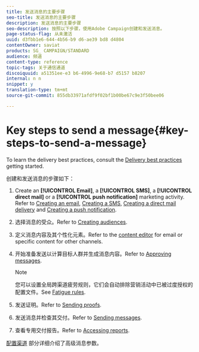 ```yaml
---
title: 发送消息的主要步骤
seo-title: 发送消息的主要步骤
description: 发送消息的主要步骤
seo-description: 按照以下步骤，使用Adobe Campaign创建和发送消息。
page-status-flag: 从未激活
uuid: d3fbb1e6-644-4b56-b9 d6-ae39 bd8 d4804
contentOwner: saviat
products: SG_ CAMPAIGN/STANDARD
audience: 频道
content-type: reference
topic-tags: 关于通信通道
discoiquuid: a51351ee-e3 b6-4996-9e68-b7 d5157 b8207
internal: n n
snippet: y
translation-type: tm+mt
source-git-commit: 855db33971afdf9f02bf1b00be67c9e3f50bee06

---
```



# Key steps to send a message{#key-steps-to-send-a-message}

To learn the delivery best practices, consult the [Delivery best practices](http://docs.campaign.adobe.com/doc/standard/getting_started/en/ACS_DeliveryBestPractices.html) getting started.

创建和发送消息的步骤如下：

1. Create an **[!UICONTROL Email]**, a **[!UICONTROL SMS]**, a **[!UICONTROL direct mail]** or a **[!UICONTROL push notification]** marketing activity. Refer to [Creating an email](../../channels/using/creating-an-email.md), [Creating a SMS](../../channels/using/creating-an-sms-message.md), [Creating a direct mail delivery](../../channels/using/creating-the-direct-mail.md) and [Creating a push notification](../../channels/using/preparing-and-sending-a-push-notification.md).
1. 选择消息的受众。Refer to [Creating audiences](../../audiences/using/creating-audiences.md).
1. 定义消息内容及其个性化元素。Refer to the [content editor](../../designing/using/about-email-content-design.md) for email or specific content for other channels.
1. 开始准备发送以计算目标人群并生成消息内容。Refer to [Approving messages](../../sending/using/preparing-the-send.md).

   >[!NOTE]
   >
   >您可以设置全局跨渠道疲劳规则，它们会自动排除营销活动中已被过度授权的配置文件。See [Fatigue rules](../../administration/using/fatigue-rules.md).

1. 发送证明。Refer to [Sending proofs](../../sending/using/managing-test-profiles-and-sending-proofs.md#sending-proofs).
1. 发送消息并检查其交付。Refer to [Sending messages](../../sending/using/confirming-the-send.md).
1. 查看专用交付报告。Refer to [Accessing reports](../../reporting/using/about-dynamic-reports.md).

[配置渠道](../../administration/using/about-channel-configuration.md) 部分详细介绍了高级消息参数。
